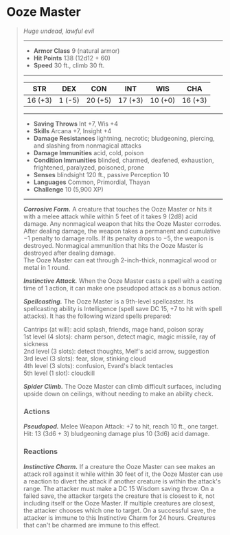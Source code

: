 # Ooze Master
>*Huge undead, lawful evil*
>___
>- **Armor Class** 9 (natural armor)
>- **Hit Points** 138 (12d12 + 60)
>- **Speed** 30 ft., climb 30 ft.
>___
>|STR|DEX|CON|INT|WIS|CHA|
>|:---:|:---:|:---:|:---:|:---:|:---:|
>|16 (+3)|1 (-5)|20 (+5)|17 (+3)|10 (+0)|16 (+3)|
>___
>- **Saving Throws** Int +7, Wis +4
>- **Skills** Arcana +7, Insight +4
>- **Damage Resistances** lightning, necrotic; bludgeoning, piercing, and slashing from nonmagical attacks
>- **Damage Immunities** acid, cold, poison
>- **Condition Immunities** blinded, charmed, deafened, exhaustion, frightened, paralyzed, poisoned, prone
>- **Senses** blindsight 120 ft., passive Perception 10
>- **Languages** Common, Primordial, Thayan
>- **Challenge** 10 (5,900 XP)
>___
>***Corrosive Form.*** A creature that touches the Ooze Master or hits it with a melee attack while within 5 feet of it takes 9 (2d8) acid damage. Any nonmagical weapon that hits the Ooze Master corrodes. After dealing damage, the weapon takes a permanent and cumulative −1 penalty to damage rolls. If its penalty drops to −5, the weapon is destroyed. Nonmagical ammunition that hits the Ooze Master is destroyed after dealing damage.  
>The Ooze Master can eat through 2-inch-thick, nonmagical wood or metal in 1 round.  
>
>***Instinctive Attack.*** When the Ooze Master casts a spell with a casting time of 1 action, it can make one pseudopod attack as a bonus action.  
>
>***Spellcasting.*** The Ooze Master is a 9th-level spellcaster. Its spellcasting ability is Intelligence (spell save DC 15, +7 to hit with spell attacks). It has the following wizard spells prepared:  
>
>Cantrips (at will): acid splash, friends, mage hand, poison spray  
>1st level (4 slots): charm person, detect magic, magic missile, ray of sickness  
>2nd level (3 slots): detect thoughts, Melf's acid arrow, suggestion  
>3rd level (3 slots): fear, slow, stinking cloud  
>4th level (3 slots): confusion, Evard's black tentacles  
>5th level (1 slot): cloudkill  
>
>
>***Spider Climb.*** The Ooze Master can climb difficult surfaces, including upside down on ceilings, without needing to make an ability check.  
>
>### Actions
>***Pseudopod.*** Melee Weapon Attack: +7 to hit, reach 10 ft., one target. Hit: 13 (3d6 + 3) bludgeoning damage plus 10 (3d6) acid damage.  
>
>### Reactions
>***Instinctive Charm.*** If a creature the Ooze Master can see makes an attack roll against it while within 30 feet of it, the Ooze Master can use a reaction to divert the attack if another creature is within the attack's range. The attacker must make a DC 15 Wisdom saving throw. On a failed save, the attacker targets the creature that is closest to it, not including itself or the Ooze Master. If multiple creatures are closest, the attacker chooses which one to target. On a successful save, the attacker is immune to this Instinctive Charm for 24 hours. Creatures that can't be charmed are immune to this effect.
